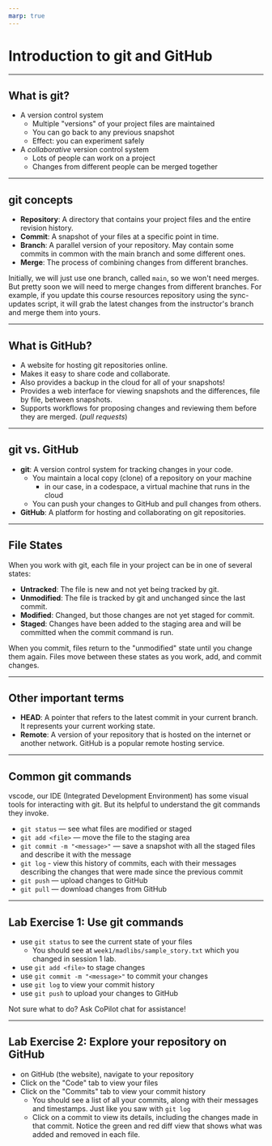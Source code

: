 ```yaml
---
marp: true
---
```


# Introduction to git and GitHub

---

## What is git?

- A version control system
    - Multiple "versions" of your project files are maintained
    - You can go back to any previous snapshot
    - Effect: you can experiment safely
- A *collaborative* version control system
    - Lots of people can work on a project
    - Changes from different people can be merged together

---

## git concepts

- **Repository**: A directory that contains your project files and the entire revision history.
- **Commit**: A snapshot of your files at a specific point in time.
- **Branch**: A parallel version of your repository. 
    May contain some commits in common with the main branch and some different ones. 
- **Merge**: The process of combining changes from different branches.

Initially, we will just use one branch, called `main`, so we won't need merges. But pretty soon we will need to merge changes from different branches. For example, if you update this course resources repository using the sync-updates script, it will grab the latest changes from the instructor's branch and merge them into yours.

---

## What is GitHub?
- A website for hosting git repositories online.
- Makes it easy to share code and collaborate.
- Also provides a backup in the cloud for all of your snapshots!
- Provides a web interface for viewing snapshots and the differences, file by file, between snapshots.
- Supports workflows for proposing changes and reviewing them before they are merged. (*pull requests*)

---

## git vs. GitHub
- **git**: A version control system for tracking changes in your code.
    - You maintain a local copy (clone) of a repository on your machine
        - in our case, in a codespace, a virtual machine that runs in the cloud
    - You can push your changes to GitHub and pull changes from others.
- **GitHub**: A platform for hosting and collaborating on git repositories.

---

## File States

When you work with git, each file in your project can be in one of several states:

- **Untracked**: The file is new and not yet being tracked by git.
- **Unmodified**: The file is tracked by git and unchanged since the last commit.
- **Modified**: Changed, but those changes are not yet staged for commit.
- **Staged**: Changes have been added to the staging area and will be committed when the commit command is run.

When you commit, files return to the "unmodified" state until you change them again. Files move between these states as you work, add, and commit changes.

---

## Other important terms

- **HEAD**: A pointer that refers to the latest commit in your current branch. It represents your current working state.
- **Remote**: A version of your repository that is hosted on the internet or another network. GitHub is a popular remote hosting service.

---

## Common git commands

vscode, our IDE (Integrated Development Environment) has some visual tools for interacting with git. But its helpful to understand the git commands they invoke.

- `git status` — see what files are modified or staged
- `git add <file>` — move the file to the staging area
- `git commit -m "<message>"` — save a snapshot with all the staged files and describe it with the message
- `git log` - view this history of commits, each with their messages describing the changes that were made since the previous commit
- `git push` — upload changes to GitHub
- `git pull` — download changes from GitHub

---

## Lab Exercise 1: Use git commands

- use `git status` to see the current state of your files
    - You should see at `week1/madlibs/sample_story.txt` which you changed in session 1 lab.
- use `git add <file>` to stage changes
- use `git commit -m "<message>"` to commit your changes
- use `git log` to view your commit history
- use `git push` to upload your changes to GitHub

Not sure what to do? Ask CoPilot chat for assistance!

---

## Lab Exercise 2: Explore your repository on GitHub
- on GitHub (the website), navigate to your repository
- Click on the "Code" tab to view your files
- Click on the "Commits" tab to view your commit history
    - You should see a list of all your commits, along with their messages and timestamps. Just like you saw with `git log`
    - Click on a commit to view its details, including the changes made in that commit. Notice the green and red diff view that shows what was added and removed in each file.
